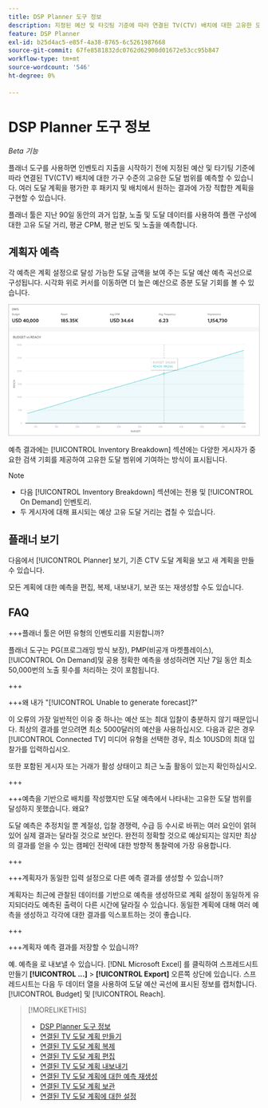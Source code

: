 ```yaml
---
title: DSP Planner 도구 정보
description: 지정된 예산 및 타깃팅 기준에 따라 연결된 TV(CTV) 배치에 대한 고유한 도달 범위를 예측하는 플래너 도구에 대해 알아봅니다.
feature: DSP Planner
exl-id: b25d4ac5-e85f-4a38-8765-6c5261987668
source-git-commit: 67fe8581832dc0762d62908d01672e53cc95b847
workflow-type: tm+mt
source-wordcount: '546'
ht-degree: 0%

---
```


# DSP Planner 도구 정보

<!-- rename all titles/descriptions from "CTV reach planner" to "campaign reach planner" -->

*Beta 기능*

플래너 도구를 사용하면 인벤토리 지출을 시작하기 전에 지정된 예산 및 타기팅 기준에 따라 연결된 TV(CTV) 배치에 대한 가구 수준의 고유한 도달 범위를 예측할 수 있습니다. 여러 도달 계획을 평가한 후 패키지 및 배치에서 원하는 결과에 가장 적합한 계획을 구현할 수 있습니다.

플래너 툴은 지난 90일 동안의 과거 입찰, 노출 및 도달 데이터를 사용하여 플랜 구성에 대한 고유 도달 거리, 평균 CPM, 평균 빈도 및 노출을 예측합니다.

## 계획자 예측

각 예측은 계획 설정으로 달성 가능한 도달 금액을 보여 주는 도달 예산 예측 곡선으로 구성됩니다. 시각화 위로 커서를 이동하면 더 높은 예산으로 증분 도달 기회를 볼 수 있습니다.

![계획자 예측](/help/dsp/assets/planner-forecast.png "계획자 예측")

예측 결과에는 [!UICONTROL Inventory Breakdown] 섹션에는 다양한 게시자가 중요한 검색 기회를 제공하여 고유한 도달 범위에 기여하는 방식이 표시됩니다.

>[!NOTE]
>
>* 다음 [!UICONTROL Inventory Breakdown] 섹션에는 전용 및 [!UICONTROL On Demand] 인벤토리.
>* 두 게시자에 대해 표시되는 예상 고유 도달 거리는 겹칠 수 있습니다.

## 플래너 보기

다음에서 [!UICONTROL Planner] 보기, 기존 CTV 도달 계획을 보고 새 계획을 만들 수 있습니다.

모든 계획에 대한 예측을 편집, 복제, 내보내기, 보관 또는 재생성할 수도 있습니다.

## FAQ

+++플래너 툴은 어떤 유형의 인벤토리를 지원합니까?

플래너 도구는 PG(프로그래밍 방식 보장), PMP(비공개 마켓플레이스), [!UICONTROL On Demand]및 공용 정확한 예측을 생성하려면 지난 7일 동안 최소 50,000번의 노출 횟수를 처리하는 것이 포함됩니다.

+++

+++왜 내가 &quot;[!UICONTROL Unable to generate forecast]?&quot;

이 오류의 가장 일반적인 이유 중 하나는 예산 또는 최대 입찰이 충분하지 않기 때문입니다. 최상의 결과를 얻으려면 최소 5000달러의 예산을 사용하십시오. 다음과 같은 경우 [!UICONTROL Connected TV] 미디어 유형을 선택한 경우, 최소 10USD의 최대 입찰가를 입력하십시오.

또한 포함된 게시자 또는 거래가 활성 상태이고 최근 노출 활동이 있는지 확인하십시오.

+++

+++예측을 기반으로 배치를 작성했지만 도달 예측에서 나타내는 고유한 도달 범위를 달성하지 못했습니다. 왜요?

도달 예측은 추정치일 뿐 계절성, 입찰 경쟁력, 수급 등 수시로 바뀌는 여러 요인이 얽혀 있어 실제 결과는 달라질 것으로 보인다. 완전히 정확할 것으로 예상되지는 않지만 최상의 결과를 얻을 수 있는 캠페인 전략에 대한 방향적 통찰력에 가장 유용합니다.

+++

+++계획자가 동일한 입력 설정으로 다른 예측 결과를 생성할 수 있습니까?

계획자는 최근에 관찰된 데이터를 기반으로 예측을 생성하므로 계획 설정이 동일하게 유지되더라도 예측된 출력이 다른 시간에 달라질 수 있습니다. 동일한 계획에 대해 여러 예측을 생성하고 각각에 대한 결과를 익스포트하는 것이 좋습니다.

+++

+++계획자 예측 결과를 저장할 수 있습니까?

예. 예측을 로 내보낼 수 있습니다. [!DNL Microsoft Excel] 를 클릭하여 스프레드시트 만들기 **[!UICONTROL ...]** > **[!UICONTROL Export]** 오른쪽 상단에 있습니다. 스프레드시트는 다음 두 데이터 열을 사용하여 도달 예산 곡선에 표시된 정보를 캡처합니다. [!UICONTROL Budget] 및 [!UICONTROL Reach].

>[!MORELIKETHIS]
>
>* [DSP Planner 도구 정보](planner-about.md)
>* [연결된 TV 도달 계획 만들기](planner-create.md)
>* [연결된 TV 도달 계획 복제](planner-duplicate.md)
>* [연결된 TV 도달 계획 편집](planner-edit.md)
>* [연결된 TV 도달 계획 내보내기](planner-export.md)
>* [연결된 TV 도달 계획에 대한 예측 재생성](planner-forecast.md)
>* [연결된 TV 도달 계획 보관](planner-archive.md)
>* [연결된 TV 도달 계획에 대한 설정](planner-settings.md)
